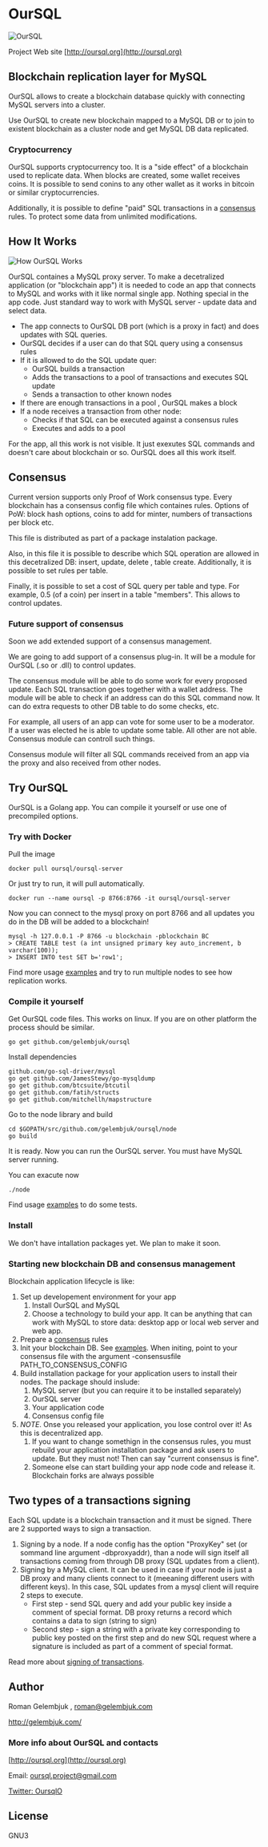 # OurSQL

![OurSQL](docs/oursql_logo_300.png?raw=true "OurSQL Logo")

Project Web site [http://oursql.org](http://oursql.org)

## Blockchain replication layer for MySQL

OurSQL allows to create a blockchain database quickly with connecting MySQL servers into a cluster.

Use OurSQL to create new blockchain mapped to a MySQL DB or to join to existent blockchain as a cluster node and get MySQL DB data replicated.

### Cryptocurrency

OurSQL supports cryptocurrency too. It is a "side effect" of a blockchain used to replicate data. When blocks are created, some wallet receives coins. It is possible to send conins to any other wallet as it works in bitcoin or similar cryptocurrencies. 

Additionally, it is possible to define "paid" SQL transactions in a [consensus](docs/Consensus.md) rules. To protect some data from unlimited modifications. 

## How  It Works

![How OurSQL Works](docs/oursql_how_it_works.png?raw=true "OurSQL")

OurSQL containes a MySQL proxy server. To make a decetralized application (or "blockchain app") it is needed to code an app that connects to MySQL and works with it like normal single app. Nothing special in the app code. Just standard way to work with MySQL server - update data and select data. 

* The app connects to OurSQL DB port (which is a proxy in fact) and does updates with SQL queries. 
* OurSQL decides if a user can do that SQL query using a consensus rules 
* If it is allowed to do the SQL update quer:
    * OurSQL builds a transaction
    * Adds the transactions to a pool of transactions and executes SQL update
    * Sends a transaction to other known nodes
* If there are enough transactions in a pool , OurSQL makes a block 
* If a node receives a transaction from other node:
    * Checks if that SQL can be executed against a consensus rules
    * Executes and adds to a pool

For the app, all this work is not visible. It just exexutes SQL commands and doesn't care about blockchain or so. OurSQL does all this work itself.

## Consensus

Current version supports only Proof of Work consensus type. Every blockchain has a consensus config file which containes rules. Options of PoW: block hash options, coins to add for minter, numbers of transactions per block etc.

This file is distributed as part of a package instalation package.

Also, in this file it is possible to describe which SQL operation are allowed in this decetralized DB: insert, update, delete , table create. Additionally, it is possible to set rules per table.

Finally, it is possible to set a cost of SQL query per table and type. For example, 0.5 (of a coin) per insert in a table "members". This allows to control updates.

### Future support of consensus 

Soon we add extended support of a consensus management.

We are going to add support of a consensus plug-in. It will be a module for OurSQL (.so or .dll) to control updates.

The consensus module will be able to do some work for every proposed update. Each SQL transaction goes together with a wallet address. The module will be able to check if an address can do this SQL command now. It can do extra requests to other DB table to do some checks, etc.

For example, all users of an app can vote for some user to be a moderator. If a user was elected he is able to update some table. All other are not able. Consensus module can controll such things.

Consensus module will filter all SQL commands received from an app via the proxy and also received from other nodes.

## Try OurSQL

OurSQL is a Golang app. You can compile it yourself or use one of precompiled options.

### Try with Docker

Pull the image

```
docker pull oursql/oursql-server
```

Or just try to run, it will pull automatically.

```
docker run --name oursql -p 8766:8766 -it oursql/oursql-server
```

Now you can connect to the mysql proxy on port 8766 and all updates you do in the DB will be added to a blockchain!

```
mysql -h 127.0.0.1 -P 8766 -u blockchain -pblockchain BC
> CREATE TABLE test (a int unsigned primary key auto_increment, b varchar(100));
> INSERT INTO test SET b='row1';
```

Find more usage [examples](docs/Docker.md) and try to run multiple nodes to see how replication works.

### Compile it yourself

Get OurSQL code files. This works on linux. If you are on other platform the process should be similar.

```
go get github.com/gelembjuk/oursql
```

Install dependencies

```
github.com/go-sql-driver/mysql
go get github.com/JamesStewy/go-mysqldump
go get github.com/btcsuite/btcutil
go get github.com/fatih/structs
go get github.com/mitchellh/mapstructure
```

Go to the node library and build

```
cd $GOPATH/src/github.com/gelembjuk/oursql/node
go build
```

It is ready. Now you can run the OurSQL server. You must have MySQL server running.

You can exacute now 

```
./node
```

Find usage [examples](docs/Tests.md) to do some tests.

### Install

We don't have intallation packages yet. We plan to make it soon. 

### Starting new blockchain DB and consensus management

Blockchain application lifecycle is like:

1. Set up developement environment for your app
    1. Install OurSQL and MySQL
    1. Choose a technology to build your app. It can be anything that can work with MySQL to store data: desktop app or local web server and web app.
1. Prepare a [consensus](docs/Consensus.md) rules
1. Init your blockchain DB. See [examples](docx/Tests.md). When initing, point to your consensus file with the argument -consensusfile PATH_TO_CONSENSUS_CONFIG
1. Build installation package for your application users to install their nodes. The package should inslude:
    1. MySQL server (but you can require it to be installed separately)
    1. OurSQL server
    1. Your application code
    1. Consensus config file
1. *NOTE*. Onse you released your application, you lose control over it! As this is decentralized app. 
    1. If you want to change somethign in the consensus rules, you must rebuild your application installation package and ask users to update. But they must not! Then can say "current consensus is fine".
    1. Someone else can start building your app node code and release it. Blockchain forks are always possible

## Two types of a transactions signing

Each SQL update is a blockchain transaction and it must be signed. There are 2 supported ways to sign a transaction.

1. Signing by a node. If a node config has the option "ProxyKey" set (or sommand line argument -dbproxyaddr), than a node will sign itself all transactions coming from through DB proxy (SQL updates from a client).
1. Signing by a MySQL client. It can be used in case if your node is just a DB proxy and many clients connect to it (meeaning different users with different keys). In this case, SQL updates from a mysql client will require 2 steps to execute.
    * First step - send SQL query and add your public key inside a comment of special format. DB proxy returns a record which contains a data to sign (string to sign)
    * Second step - sign a string with a private key corresponding to public key posted on the first step and do new SQL request where a signature is included as part of a comment of special format.

Read more about [signing of transactions](docs/Signing.md).

## Author

Roman Gelembjuk , roman@gelembjuk.com 

http://gelembjuk.com/

### More info about OurSQL and contacts

[http://oursql.org](http://oursql.org)  

Email: oursql.project@gmail.com

[Twitter: OursqlO](https://twitter.com/OursqlO)

## License

GNU3 